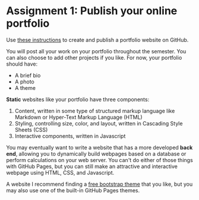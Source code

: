 # Assignment 1: Publish your online portfolio

Use [these instructions](https://earthlab-education.github.io/Earth-Analytics-2023-01-Intro/create-portfolio-website/00-create-portfolio-website.html) to create and publish a portfolio website on GitHub.

You will post all your work on your portfolio throughout the semester. You can also choose to add other projects if you like. For now, your portfolio should have:

  * A brief bio
  * A photo
  * A theme

**Static** websites like your portfolio have three components:
  1. Content, written in some type of structured markup language like Markdown or Hyper-Text Markup Language (HTML)
  2. Styling, controlling size, color, and layout, written in Cascading Style Sheets (CSS)
  3. Interactive components, written in Javascript

You may eventually want to write a website that has a more developed **back end**, allowing you to dynamically build webpages based on a database or perform calculations on your web server. You can't do either of those things with GitHub Pages, but you can still make an attractive and interactive webpage using HTML, CSS, and Javascript.

A website I recommend finding a [free bootstrap theme](https://startbootstrap.com/themes) that you like, but you may also use one of the built-in GitHub Pages themes.
